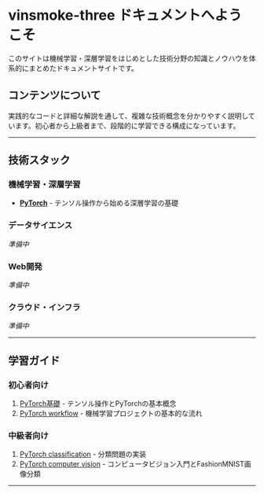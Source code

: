 # vinsmoke-three ドキュメントへようこそ

このサイトは機械学習・深層学習をはじめとした技術分野の知識とノウハウを体系的にまとめたドキュメントサイトです。

## コンテンツについて

実践的なコードと詳細な解説を通して、複雑な技術概念を分かりやすく説明しています。初心者から上級者まで、段階的に学習できる構成になっています。

---

## 技術スタック

### 機械学習・深層学習
- **[PyTorch](PyTorch/00_pytorch_fundamentals.md)** - テンソル操作から始める深層学習の基礎

### データサイエンス
*準備中*

### Web開発
*準備中*

### クラウド・インフラ
*準備中*

---

## 学習ガイド

### 初心者向け
1. [PyTorch基礎](PyTorch/00_pytorch_fundamentals.md) - テンソル操作とPyTorchの基本概念
2. [PyTorch workflow](PyTorch/01_pytorch_workflow.md) - 機械学習プロジェクトの基本的な流れ

### 中級者向け
1. [PyTorch classification](PyTorch/02_pytorch_classification.md) - 分類問題の実装
2. [PyTorch computer vision](PyTorch/03_pytorch_computer_vision.md) - コンピュータビジョン入門とFashionMNIST画像分類

---